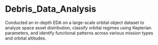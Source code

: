 # Debris_Data_Analysis
Conducted an in-depth EDA on a large-scale orbital object dataset to analyze space asset distribution, classify orbital regimes using Keplerian parameters, and identify functional patterns across various mission types and orbital altitudes.
